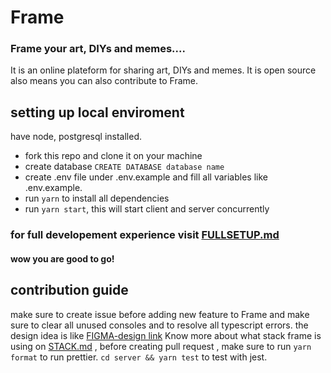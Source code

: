# Frame

### Frame your art, DIYs and memes....

It is an online plateform for sharing art, DIYs and memes. It is open source also means you can also contribute to Frame.

## setting up local enviroment

have node, postgresql installed.

- fork this repo and clone it on your machine
- create database `CREATE DATABASE database name`
- create .env file under .env.example and fill all variables like .env.example.
- run `yarn` to install all dependencies
- run `yarn start`, this will start client and server concurrently

### for full developement experience visit [FULLSETUP.md](https://github.com/tanay-pingalkar/Frame/blob/main/FULLSETUP.md)

#### wow you are good to go!

## contribution guide

make sure to create issue before adding new feature to Frame and make sure to clear all unused consoles and to resolve all typescript errors.
the design idea is like [FIGMA-design link](https://www.figma.com/file/mZmE4N7OXK2Te4TWDAeCNV/Untitled?node-id=0%3A1)
Know more about what stack frame is using on [STACK.md](https://github.com/tanay-pingalkar/Frame/blob/main/STACK.md)
, before creating pull request , make sure to run `yarn format` to run prettier. `cd server && yarn test` to test with jest.
